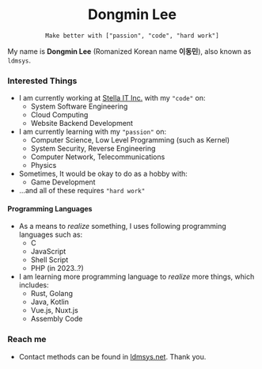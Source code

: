 <h1 align="center">Dongmin Lee</h1>
<p align="center">
<code>Make better with ["passion", "code", "hard work"]</code>
</p>

My name is **Dongmin Lee** (Romanized Korean name **이동민**), also known as `ldmsys`.

### Interested Things
* I am currently working at [Stella IT Inc.](https://stella-it.com) with my `"code"` on:
    * System Software Engineering
    * Cloud Computing
    * Website Backend Development
* I am currently learning with my `"passion"` on:
    * Computer Science, Low Level Programming (such as Kernel)
    * System Security, Reverse Engineering
    * Computer Network, Telecommunications
    * Physics
* Sometimes, It would be okay to do as a hobby with:
    * Game Development
* ...and all of these requires `"hard work"`

#### Programming Languages
* As a means to *realize* something, I uses following programming languages such as:
    * C
    * JavaScript
    * Shell Script
    * PHP (in 2023..?)
* I am learning more programming language to *realize* more things, which includes:
    * Rust, Golang
    * Java, Kotlin
    * Vue.js, Nuxt.js
    * Assembly Code
<!--
### Projects
 * I am a maintainer of:
    * Many of Internal Projects of [Stella-IT](https://github.com/Stella-IT)
    * [FADe-Project/fade](https://github.com/fade-project/fade)
-->

### Reach me
 * Contact methods can be found in [ldmsys.net](https://ldmsys.net). Thank you.
<!--
**ldmsys/ldmsys** is a ✨ _special_ ✨ repository because its `README.md` (this file) appears on your GitHub profile.

Here are some ideas to get you started:

- 🔭 I’m currently working on ...
- 🌱 I’m currently learning ...
- 👯 I’m looking to collaborate on ...
- 🤔 I’m looking for help with ...
- 💬 Ask me about ...
- 📫 How to reach me: ...
- 😄 Pronouns: ...
- ⚡ Fun fact: ...
-->
